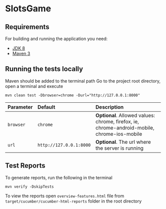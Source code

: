 # SlotsGame

## Requirements

For building and running the application you need:


- [JDK 8](https://www.oracle.com/technetwork/java/javase/downloads/jdk8-downloads-2133151.html)
- [Maven 3](https://maven.apache.org)

## Running the tests locally
Maven should be added to the terminal path
Go to the project root directory, open a terminal and execute

```shell
mvn clean test -Dbrowser=chrome -Durl="http://127.0.0.1:8000"
```

| Parameter | Default | Description |
| :--- | :--- | :--- |
| `browser` | `chrome` | **Optional**. Allowed values: chrome, firefox, ie, chrome-android-mobile, chrome-ios-mobile |
| `url` | `http://127.0.0.1:8000` | **Optional**. The url where the server is running |

## Test Reports

To generate reports, run the following in the terminal
```shell
mvn verify -DskipTests
```


To view the reports open `overview-features.html` file from `target/cucumber/cucumber-html-reports` folder in the root directory